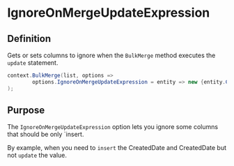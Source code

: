 # IgnoreOnMergeUpdateExpression

## Definition
Gets or sets columns to ignore when the `BulkMerge` method executes the `update` statement.


```csharp
context.BulkMerge(list, options => 
        options.IgnoreOnMergeUpdateExpression = entity => new {entity.CreatedDate, entity.CreatedDate}
); 
```

## Purpose
The `IgnoreOnMergeUpdateExpression` option lets you ignore some columns that should be only `insert.

By example, when you need to `insert` the CreatedDate and CreatedDate but not `update` the value.
